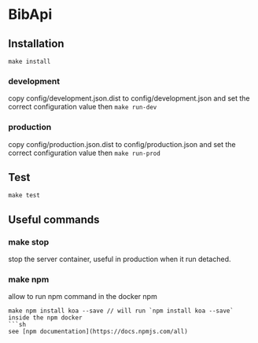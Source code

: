 # BibApi

## Installation
`make install`

### development
copy config/development.json.dist to config/development.json
and set the correct configuration value
then
`make run-dev`

### production
copy config/production.json.dist to config/production.json
and set the correct configuration value
then
`make run-prod`

## Test
`make test`

## Useful commands

### make stop
stop the server container, useful in production when it run detached.

### make npm
allow to run npm command in the docker npm
```
make npm install koa --save // will run `npm install koa --save` inside the npm docker
```sh
see [npm documentation](https://docs.npmjs.com/all)
